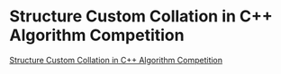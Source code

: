 # Structure Custom Collation in C++ Algorithm Competition
[Structure Custom Collation in C++ Algorithm Competition](https://aiwithcloud.com/2022/09/16/structure_custom_collation_in_c_algorithm_competition/)